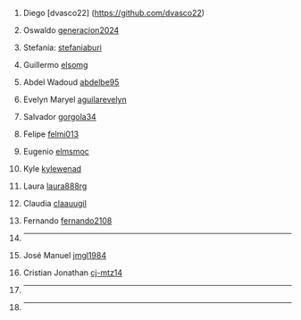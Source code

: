 
1. Diego [dvasco22] (https://github.com/dvasco22)
2. Oswaldo [generacion2024](https://github.com/generacion2024)
3. Stefanía: [stefaniaburi](https://github.com/stefaniaburi)

4. Guillermo [elsomg](https://github.com/elsomg)
5. Abdel Wadoud [abdelbe95](https://github.com/abdelbe95)
6. Evelyn Maryel [aguilarevelyn](https://github.com/aguilarevelyn)

7. Salvador [gorgola34](https://github.com/gorgola34)
8. Felipe [felmi013](https://github.com/felmi013)
9. Eugenio [elmsmoc](https://github.com/elmsmoc)

10. Kyle [kylewenad](https://github.com/kylewenad)
11. Laura [laura888rg](https://github.com/laura888rg)
12. Claudia [claauugil](https://github.com/claauugil)

13. Fernando [fernando2108](https://github.com/fernando2108)
14. ---
15. José Manuel [jmgl1984](https://github.com/jmgl1984)

16. Cristian Jonathan [cj-mtz14](https://github.com/cj-mtz14)
17. ---
18. ---





